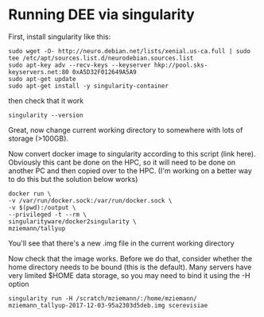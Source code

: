 # Running DEE via singularity
First, install singularity like this:

```
sudo wget -O- http://neuro.debian.net/lists/xenial.us-ca.full | sudo tee /etc/apt/sources.list.d/neurodebian.sources.list
sudo apt-key adv --recv-keys --keyserver hkp://pool.sks-keyservers.net:80 0xA5D32F012649A5A9
sudo apt-get update
sudo apt-get install -y singularity-container
```
then check that it work
```
singularity --version
```

Great, now change current working directory to somewhere with lots of storage (>100GB).

Now convert docker image to singularity according to this script (link here). Obviously this cant be done on the HPC, so it will need to be done on another PC and then copied over to the HPC. (I'm working on a better way to do this but the solution below works)

```
docker run \
-v /var/run/docker.sock:/var/run/docker.sock \
-v $(pwd):/output \
--privileged -t --rm \
singularityware/docker2singularity \
mziemann/tallyup
```
You'll see that there's a new .img file in the current working directory

Now check that the image works. Before we do that, consider whether the home directory needs to be bound (this is the default). Many servers have very limited $HOME data storage, so you may need to bind it using the -H option

```
singularity run -H /scratch/mziemann/:/home/mziemann/ mziemann_tallyup-2017-12-03-95a2303d5deb.img scerevisiae
```
